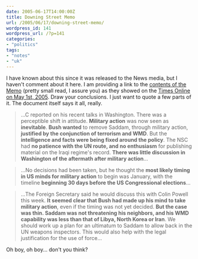 ```yaml
---
date: 2005-06-17T14:00:00Z
title: Downing Street Memo
url: /2005/06/17/downing-street-memo/
wordpress_id: 141
wordpress_url: /?p=141
categories:
- "politics"
tags:
- "notes"
- "uk"
---
```


I have known about this since it was released to the News media, but I haven't comment about it here. I am providing a link to the <a href="http://www.timesonline.co.uk/article/0,,2087-1593607,00.html" title="The Secret Downing Street Memo">contents of the Memo</a> (pretty small read, I assure you) as they showed on the <a href="http://www.timesonline.co.uk/article/0,,2087-1593607,00.html" title="The Secret Downing Street Memo">Times Online on May 1st, 2005</a>. Draw your conclusions.  I just want to quote a few parts of it. The document itself says it all, really.

> ...C reported on his recent talks in Washington. There was a perceptible shift in attitude. **Military action** was now seen as **inevitable**. **Bush wanted** to remove Saddam, through military action, **justified by the conjunction of terrorism and WMD**. But the **intelligence and facts were being fixed around the policy**. The NSC had **no patience with the UN route, and no enthusiasm** for publishing material on the Iraqi regime's record. **There was little discussion in Washington of the aftermath after military action**...

> ...No decisions had been taken, but he thought the **most likely timing in US minds for military action** to begin was January, with the timeline **beginning 30 days before the US Congressional elections**...

> ...The Foreign Secretary said he would discuss this with Colin Powell this week. **It seemed clear that Bush had made up his mind to take military action**, even if the timing was not yet decided. **But the case was thin. Saddam was not threatening his neighbors, and his WMD capability was less than that of Libya, North Korea or Iran**. We should work up a plan for an ultimatum to Saddam to allow back in the UN weapons inspectors. This would also help with the legal justification for the use of force...

Oh boy, oh boy... don't you think?
